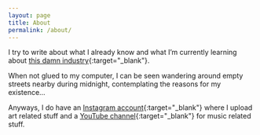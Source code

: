 ```yaml
---
layout: page
title: About
permalink: /about/
---
```


I try to write about what I already know and what I’m currently learning about [this damn industry](https://code.tutsplus.com/articles/this-damn-industry--net-17054){:target="_blank"}.

When not glued to my computer, I can be seen wandering around empty streets nearby during midnight, contemplating the reasons for my existence...

Anyways, I do have an [Instagram account](https://www.instagram.com/kennybathory/){:target="_blank"} where I upload art related stuff and a [YouTube channel](https://www.youtube.com/KennyAlmendral){:target="_blank"} for music related stuff.
